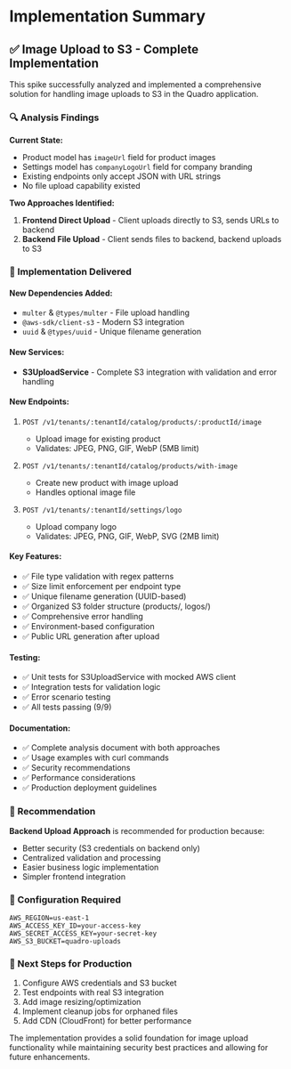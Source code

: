 # Implementation Summary

## ✅ Image Upload to S3 - Complete Implementation

This spike successfully analyzed and implemented a comprehensive solution for handling image uploads to S3 in the Quadro application.

### 🔍 Analysis Findings

**Current State:**
- Product model has `imageUrl` field for product images
- Settings model has `companyLogoUrl` field for company branding  
- Existing endpoints only accept JSON with URL strings
- No file upload capability existed

**Two Approaches Identified:**
1. **Frontend Direct Upload** - Client uploads directly to S3, sends URLs to backend
2. **Backend File Upload** - Client sends files to backend, backend uploads to S3

### 🚀 Implementation Delivered

#### New Dependencies Added:
- `multer` & `@types/multer` - File upload handling
- `@aws-sdk/client-s3` - Modern S3 integration
- `uuid` & `@types/uuid` - Unique filename generation

#### New Services:
- **S3UploadService** - Complete S3 integration with validation and error handling

#### New Endpoints:
1. `POST /v1/tenants/:tenantId/catalog/products/:productId/image`
   - Upload image for existing product
   - Validates: JPEG, PNG, GIF, WebP (5MB limit)

2. `POST /v1/tenants/:tenantId/catalog/products/with-image`  
   - Create new product with image upload
   - Handles optional image file

3. `POST /v1/tenants/:tenantId/settings/logo`
   - Upload company logo
   - Validates: JPEG, PNG, GIF, WebP, SVG (2MB limit)

#### Key Features:
- ✅ File type validation with regex patterns
- ✅ Size limit enforcement per endpoint type
- ✅ Unique filename generation (UUID-based)
- ✅ Organized S3 folder structure (products/, logos/)
- ✅ Comprehensive error handling
- ✅ Environment-based configuration
- ✅ Public URL generation after upload

#### Testing:
- ✅ Unit tests for S3UploadService with mocked AWS client
- ✅ Integration tests for validation logic
- ✅ Error scenario testing
- ✅ All tests passing (9/9)

#### Documentation:
- ✅ Complete analysis document with both approaches
- ✅ Usage examples with curl commands
- ✅ Security recommendations
- ✅ Performance considerations
- ✅ Production deployment guidelines

### 🎯 Recommendation

**Backend Upload Approach** is recommended for production because:
- Better security (S3 credentials on backend only)
- Centralized validation and processing
- Easier business logic implementation
- Simpler frontend integration

### 🔧 Configuration Required

```env
AWS_REGION=us-east-1
AWS_ACCESS_KEY_ID=your-access-key
AWS_SECRET_ACCESS_KEY=your-secret-key
AWS_S3_BUCKET=quadro-uploads
```

### 📝 Next Steps for Production

1. Configure AWS credentials and S3 bucket
2. Test endpoints with real S3 integration
3. Add image resizing/optimization
4. Implement cleanup jobs for orphaned files
5. Add CDN (CloudFront) for better performance

The implementation provides a solid foundation for image upload functionality while maintaining security best practices and allowing for future enhancements.